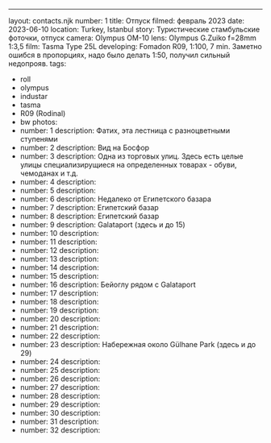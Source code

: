 ---
layout: contacts.njk
number: 1
title: Отпуск
filmed: февраль 2023
date: 2023-06-10
location: Turkey, Istanbul
story: Туристические стамбульские фоточки, отпуск
camera: Olympus OM-10
lens: Olympus G.Zuiko f=28mm 1:3,5
film: Tasma Type 25L
developing: Fomadon R09, 1:100, 7 min. Заметно ошибся в пропорциях, надо было делать 1:50, получил сильный недопрояв.
tags:
  - roll
  - olympus
  - industar
  - tasma
  - R09 (Rodinal)
  - bw
photos:
  - number: 1
    description: Фатих, эта лестница с разноцветными ступенями
  - number: 2
    description: Вид на Босфор
  - number: 3
    description: Одна из торговых улиц. Здесь есть целые улицы специализирущиеся на определенных товарах - обуви, чемоданах и т.д.
  - number: 4
    description:
  - number: 5
    description:
  - number: 6
    description: Недалеко от Египетского базара
  - number: 7
    description: Египетский базар
  - number: 8
    description: Египетский базар
  - number: 9
    description: Galataport (здесь и до 15)
  - number: 10
    description:
  - number: 11
    description:
  - number: 12
    description:
  - number: 13
    description:
  - number: 14
    description:
  - number: 15
    description:
  - number: 16
    description: Бейоглу рядом с Galataport
  - number: 17
    description:
  - number: 18
    description:
  - number: 19
    description:
  - number: 20
    description:
  - number: 21
    description:
  - number: 22
    description:
  - number: 23
    description: Набережная около Gülhane Park (здесь и до 29)
  - number: 24
    description:
  - number: 25
    description:
  - number: 26
    description:
  - number: 27
    description:
  - number: 28
    description:
  - number: 29
    description:
  - number: 30
    description:
  - number: 31
    description:
  - number: 32
    description:
